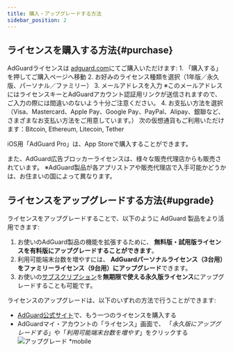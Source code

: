 ```yaml
---
title: 購入・アップグレードする方法
sidebar_position: 2
---
```


## ライセンスを購入する方法{#purchase}

AdGuardライセンスは [adguard.com](https://adguard.com/license.html)にてご購入いただけます: 1.  「購入する」を押してご購入ページへ移動 2.  お好みのライセンス種類を選択（1年版／永久版、パーソナル／ファミリー） 3.  メールアドレスを入力 ※このメールアドレスにはライセンスキーとAdGuardアカウント認証用リンクが送信されますので、ご入力の際には間違いのないよう十分ご注意ください。 4.  お支払い方法を選択 （Visa、Mastercard、Apple Pay、Google Pay、PayPal、Alipay、銀聯など、さまざまなお支払い方法をご用意しています。） 次の仮想通貨もご利用いただけます：Bitcoin, Ethereum, Litecoin, Tether

iOS用「AdGuard Pro」は、App Storeで購入することができます。

また、AdGuard広告ブロッカーライセンスは、様々な販売代理店からも販売されています。 ※AdGuard製品が各アプリストアや販売代理店で入手可能かどうかは、お住まいの国によって異なります。

## ライセンスをアップグレードする方法{#upgrade}

ライセンスをアップグレードすることで、以下のように AdGuard 製品をより活用できます:

1. お使いのAdGuard製品の機能を拡張するために、 **無料版・試用版ライセンスを有料版にアップグレードすることができます**。
2. 利用可能端末台数を増やすには、 **AdGuardパーソナルライセンス（3台用）をファミリーライセンス（9台用）にアップグレード**できます。
3. お使いの[サブスクリプション](../what-is)を**無期限で使える永久版ライセンス**にアップグレードすることも可能です。

ライセンスのアップグレードは、以下のいずれの方法で行うことができます:

- [AdGuard公式サイト](https://adguard.com)で、もう一つのライセンスを購入する
- AdGuardマイ・アカウントの「ライセンス」画面で、 「*永久版にアップグレードする*」や「*利用可能端末台数を増やす*」をクリックする ![アップグレード *mobile](https://cdn.adtidy.org/blog/new/7mtemnewaccount-kb-upgrade-ja.png)
